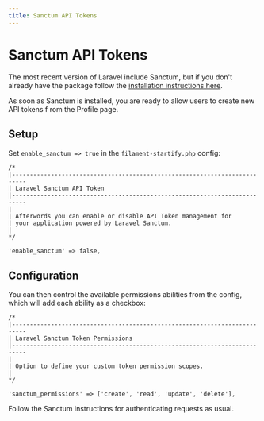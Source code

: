 ```yaml
---
title: Sanctum API Tokens
---
```


# Sanctum API Tokens

The most recent version of Laravel include Sanctum, but if you don't already
have the package follow the [installation instructions here](https://laravel.com/docs/10.x/sanctum#installation).

As soon as Sanctum is installed, you are ready to allow users to create new API tokens f
rom the Profile page. 

## Setup

Set `enable_sanctum => true` in the ``filament-startify.php`` config:

```php:no-line-numbers
/*
|--------------------------------------------------------------------------
| Laravel Sanctum API Token
|--------------------------------------------------------------------------
|
| Afterwords you can enable or disable API Token management for
| your application powered by Laravel Sanctum.
|
*/

'enable_sanctum' => false,

```

## Configuration

You can then control the available permissions abilities from the config, which will add each ability as a checkbox:

```php:no-line-numbers
/*
|--------------------------------------------------------------------------
| Laravel Sanctum Token Permissions
|--------------------------------------------------------------------------
|
| Option to define your custom token permission scopes.
|
*/

'sanctum_permissions' => ['create', 'read', 'update', 'delete'],

```

Follow the Sanctum instructions for authenticating requests as usual.
